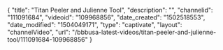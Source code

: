 {
    "title": "Titan Peeler and Julienne Tool",
    "description": "",
    "channelid": "111091684",
    "videoid": "109968856",
    "date_created": "1502518553",
    "date_modified": "1504049171",
    "type": "captivate",
    "layout": "channelVideo",
    "url": "\/bbbusa-latest-videos\/titan-peeler-and-julienne-tool\/111091684-109968856"
}